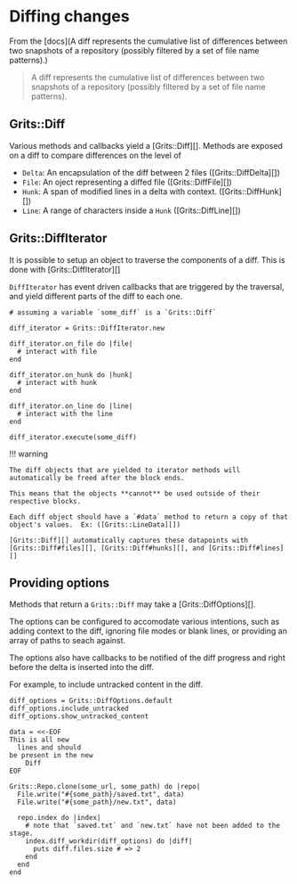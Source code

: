 # Diffing changes

From the [docs](A diff represents the cumulative list of differences between two snapshots of a repository (possibly filtered by a set of file name patterns).)

> A diff represents the cumulative list of differences between two snapshots of a repository (possibly filtered by a set of file name patterns).

## Grits::Diff

Various methods and callbacks yield a [Grits::Diff][].  Methods are exposed on a diff to compare differences on the level of 

* `Delta`: An encapsulation of the diff between 2 files ([Grits::DiffDelta][])
* `File`: An oject representing a diffed file ([Grits::DiffFile][])
* `Hunk`: A span of modified lines in a delta with context. ([Grits::DiffHunk][])
* `Line`: A range of characters inside a `Hunk` ([Grits::DiffLine][])

## Grits::DiffIterator

It is possible to setup an object to traverse the components of a diff.  This is done with [Grits::DiffIterator][]

`DiffIterator` has event driven callbacks that are triggered by the traversal, and yield different parts of the diff to each one.

```crystal
# assuming a variable `some_diff` is a `Grits::Diff`

diff_iterator = Grits::DiffIterator.new

diff_iterator.on_file do |file|
  # interact with file
end

diff_iterator.on_hunk do |hunk|
  # interact with hunk
end

diff_iterator.on_line do |line|
  # interact with the line
end

diff_iterator.execute(some_diff)
```

!!! warning

    The diff objects that are yielded to iterator methods will automatically be freed after the block ends.

    This means that the objects **cannot** be used outside of their respective blocks.

    Each diff object should have a `#data` method to return a copy of that object's values.  Ex: ([Grits::LineData][])

    [Grits::Diff][] automatically captures these datapoints with [Grits::Diff#files][], [Grits::Diff#hunks][], and [Grits::Diff#lines][]

## Providing options

Methods that return a `Grits::Diff` may take a [Grits::DiffOptions][].  

The options can be configured to accomodate various intentions, such as adding context to the diff, ignoring file modes or blank lines, or providing an array of paths to seach against.

The options also have callbacks to be notified of the diff progress and right before the delta is inserted into the diff.

For example, to include untracked content in the diff.

```crystal
diff_options = Grits::DiffOptions.default
diff_options.include_untracked
diff_options.show_untracked_content

data = <<-EOF
This is all new
  lines and should
be present in the new
    Diff
EOF

Grits::Repo.clone(some_url, some_path) do |repo|
  File.write("#{some_path}/saved.txt", data)
  File.write("#{some_path}/new.txt", data)

  repo.index do |index|
    # note that `saved.txt` and `new.txt` have not been added to the stage.
    index.diff_workdir(diff_options) do |diff|
      puts diff.files.size # => 2
    end
  end
end
```